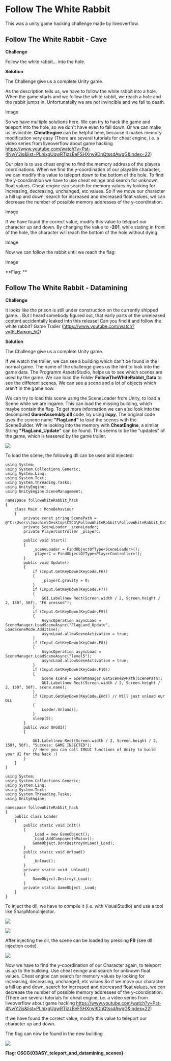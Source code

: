 # Follow The White Rabbit

This was a unity game hacking challenge made by liveoverflow.

## Follow The White Rabbit - Cave

**Challenge**

Follow the white rabbit... into the hole.

**Solution**

The Challenge give us a complete Unity game.

As the description tells us, we have to follow the white rabbit into a hole.
When the game starts and we follow the white rabbit, we reach a hole and the rabbit jumps in. 
Unfortunatelly we are not invincible and we fall to death.

Image

So we have multiple solutions here. We can try to hack the game and teleport into the hole, so we don't have even to fall down. Or we can make us invincible.
**CheatEngine** can be helpful here, because it makes memory modification very easy (There are several tutorials for cheat engine, i.e. a video series from liveoverflow about game hacking https://www.youtube.com/watch?v=Pst-4NwY2is&list=PLhixgUqwRTjzzBeFSHXrw9DnQtssdAwgG&index=22)

Our plan is to use cheat engine to find the memory address of the players coordinations. When we find the y-coordination of our playable character, we can modify this value to teleport down to the bottom of the hole. 
To find the y-coordination we have to use cheat eninge and search for unknown float values. Cheat engine can search for memory values by looking for increasing, decreasing, unchanged, etc values.
So if we move our character a hill up and down, search for increased and decreased float values, we can decrease the number of possible memory addresses of the y-coordination.

Image

If we have found the correct value, modify this value to teleport our character up and down. 
By changing the value to **-201**, while stating in front of the hole, the character will reach the bottom of the hole without dying.


Image

Now we can follow the rabbit until we reach the flag:

Image

**Flag: **


## Follow The White Rabbit - Datamining

**Challenge**

It looks like the prison is still under construction on the currently shipped game... But I heard somebody figured out, that early parts of the unreleased content accidentally leaked into this release! Can you find it and follow the white rabbit? Game Trailer (https://www.youtube.com/watch?v=IhLBamqn_5Q)

**Solution**

The Challenge give us a complete Unity game.

If we watch the trailer, we can see a building which can't be found in the normal game. The name of the challenge gives us the hint to look into the game data.
The Programm AssetsStudio, helps us to see which scenes are used by the game. We can load the Folder **FollowTheWhiteRabbit\_Data** to see the different scenes. 
We can see a scene and a lot of objects which aren't in the game now.

We can try to load this scene using the SceneLoader from Unity, to load a Scene while we are ingame. This can load the missing building, which maybe contain the flag.
To get more information we can also look into the decompiled **GameAssembly.dll** code, by using **ilspy**. The original code uses the scnene name **"FlagLand"** to load the scenes with the SceneBuilder.
While looking into the memory with **CheatEngine**, a similar String **"FlagLand_Update"** can be found. This seems to be the "updates" of the game, which is teasered by the game trailer.

![](writeupfiles/FlagLand.png)

To load the scene, the following dll can be used and injected:

```
using System;
using System.Collections.Generic;
using System.Linq;
using System.Text;
using System.Threading.Tasks;
using UnityEngine;
using UnityEngine.SceneManagement;

namespace followWhiteRabbit_hack
{
    class Main : MonoBehaviour
    {
        private const string ScenePath = @"C:\Users\Joachim\Desktop\CSCG\FollowWhiteRabbit\FollowWhiteRabbit_Data";
        private SceneLoader _sceneLoader;
        private PlayerController _playerC;

        public void Start()
        {
            _sceneLoader = FindObjectOfType<SceneLoader>();
            _playerC = FindObjectOfType<PlayerController>();
        }
        public void Update()
        {
            if (Input.GetKeyDown(KeyCode.F6))
            {
                _playerC.gravity = 0;
            }
            if (Input.GetKeyDown(KeyCode.F7))
            {
                GUI.Label(new Rect(Screen.width / 2, Screen.height / 2, 150f, 50f), "F6 pressed");
            }
            if (Input.GetKeyDown(KeyCode.F9))
            {
                AsyncOperation asyncLoad = SceneManager.LoadSceneAsync("FlagLand_Update", LoadSceneMode.Additive);
                asyncLoad.allowSceneActivation = true;
            }
            if (Input.GetKeyDown(KeyCode.F8))
            {
                AsyncOperation asyncLoad = SceneManager.LoadSceneAsync("level5");
                asyncLoad.allowSceneActivation = true;
            }
            if (Input.GetKeyDown(KeyCode.F10))
            {
                Scene scene = SceneManager.GetSceneByPath(ScenePath);
                GUI.Label(new Rect(Screen.width / 2, Screen.height / 2, 150f, 50f), scene.name);
            }
            if (Input.GetKeyDown(KeyCode.End)) // Will just unload our DLL
            {
                Loader.Unload();
            }
            sleep(5);
        }
        public void OnGUI()
        {

            GUI.Label(new Rect(Screen.width / 2, Screen.height / 2, 150f, 50f), "Success: GAME INJECTED"); 
            // Here you can call IMGUI functions of Unity to build your UI for the hack :)
        }
    }
}

using System;
using System.Collections.Generic;
using System.Linq;
using System.Text;
using System.Threading.Tasks;
using UnityEngine;

namespace followWhiteRabbit_hack
{
    public class Loader
    {
        public static void Init()
        {
            _Load = new GameObject();
            _Load.AddComponent<Main>();
            GameObject.DontDestroyOnLoad(_Load);
        }
        public static void Unload()
        {
            _Unload();
        }
        private static void _Unload()
        {
            GameObject.Destroy(_Load);
        }
        private static GameObject _Load;
    }
}
```

To inject the dll, we have to compile it (i.e. with VisualStudio) and use a tool like SharpMonoInjector. 

![](writeupfiles/DLLInject.png)

![](writeupfiles/BeforeLoad.png)

After injecting the dll, the scene can be loaded by pressing **F9** (see dll injection code).


![](writeupfiles/AfterLoad.png)

Now we have to find the y-coordination of our Character again, to teleport us up to the building. Use cheat eninge and search for unknown float values. Cheat engine can search for memory values by looking for increasing, decreasing, unchanged, etc values 
So if we move our character a hill up and down, search for increased and decreased float values, we can decrease the number of possible memory addresses of the y-coordination.
(There are several tutorials for cheat engine, i.e. a video series from liveoverflow about game hacking https://www.youtube.com/watch?v=Pst-4NwY2is&list=PLhixgUqwRTjzzBeFSHXrw9DnQtssdAwgG&index=22)

If we have found the correct value, modify this value to teleport our character up and down. 

The flag can now be found in the new building

![](writeupfiles/FlagDataMining.png)

**Flag: CSCG{03ASY\_teleport\_and\_datamining\_scenes}**


